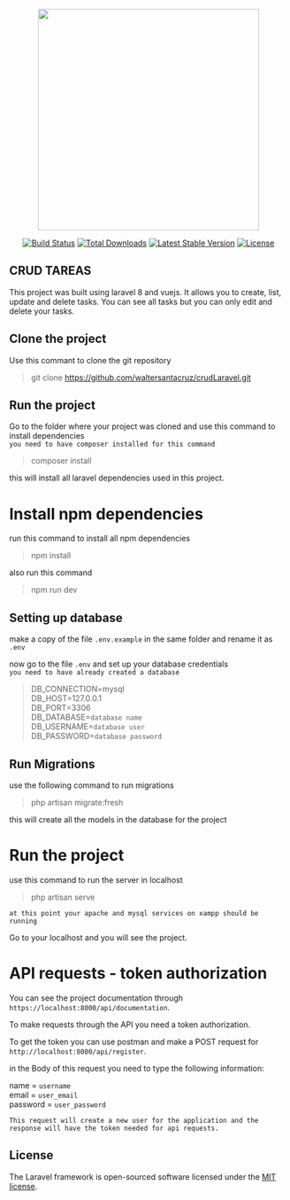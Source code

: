 <p align="center"><a href="https://laravel.com" target="_blank"><img src="https://raw.githubusercontent.com/laravel/art/master/logo-lockup/5%20SVG/2%20CMYK/1%20Full%20Color/laravel-logolockup-cmyk-red.svg" width="400"></a></p>

<p align="center">
<a href="https://travis-ci.org/laravel/framework"><img src="https://travis-ci.org/laravel/framework.svg" alt="Build Status"></a>
<a href="https://packagist.org/packages/laravel/framework"><img src="https://img.shields.io/packagist/dt/laravel/framework" alt="Total Downloads"></a>
<a href="https://packagist.org/packages/laravel/framework"><img src="https://img.shields.io/packagist/v/laravel/framework" alt="Latest Stable Version"></a>
<a href="https://packagist.org/packages/laravel/framework"><img src="https://img.shields.io/packagist/l/laravel/framework" alt="License"></a>
</p>

## CRUD TAREAS

This project was built using laravel 8 and vuejs.
It allows you to create, list, update and delete tasks. You can see all tasks but you can only edit and delete your tasks.

## Clone the project

Use this commant to clone the git repository

> git clone https://github.com/waltersantacruz/crudLaravel.git

## Run the project

Go to the folder where your project was cloned and use this command to install dependencies<br/>
`you need to have composer installed for this command`

> composer install

this will install all laravel dependencies used in this project.

# Install npm dependencies

run this command to install all npm dependencies

> npm install

also run this command

> npm run dev

## Setting up database

make a copy of the file `.env.example` in the same folder and rename it as `.env`

now go to the file `.env` and set up your database credentials<br/>
`you need to have already created a database`

> DB_CONNECTION=mysql <br/>
> DB_HOST=127.0.0.1<br/>
> DB_PORT=3306<br/>
> DB_DATABASE=`database name`<br/>
> DB_USERNAME=`database user`<br/>
> DB_PASSWORD=`database password`<br/>

## Run Migrations

use the following command to run migrations

> php artisan migrate:fresh

this will create all the models in the database for the project

# Run the project

use this command to run the server in localhost

> php artisan serve

`at this point your apache and mysql services on xampp should be running`

Go to your localhost and you will see the project.

# API requests - token authorization

You can see the project documentation through `https://localhost:8000/api/documentation`.<br/>

To make requests through the API you need a token authorization.<br/>

To get the token you can use postman and make a POST request for `http://localhost:8000/api/register`.<br/>

in the Body of this request you need to type the following information:

name = `username` <br/>
email = `user_email`<br/>
password = `user_password`<br/>

`This request will create a new user for the application and the response will have the token needed for api requests.`

## License

The Laravel framework is open-sourced software licensed under the [MIT license](https://opensource.org/licenses/MIT).

